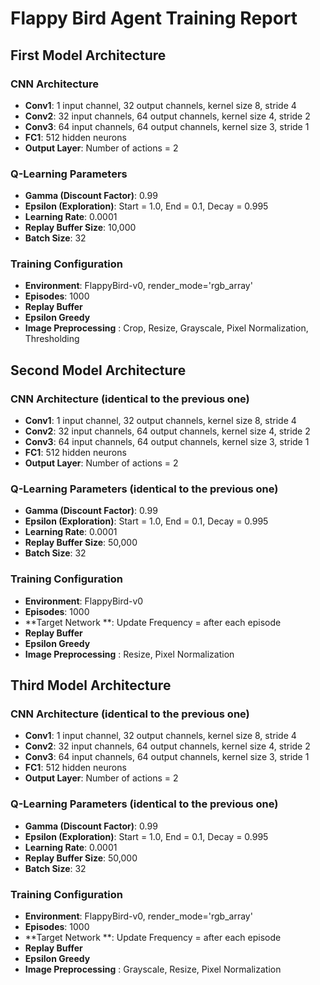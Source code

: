 
# Flappy Bird Agent Training Report

## First Model Architecture
### CNN Architecture
- **Conv1**: 1 input channel, 32 output channels, kernel size 8, stride 4
- **Conv2**: 32 input channels, 64 output channels, kernel size 4, stride 2
- **Conv3**: 64 input channels, 64 output channels, kernel size 3, stride 1
- **FC1**: 512 hidden neurons
- **Output Layer**: Number of actions = 2

### Q-Learning Parameters
- **Gamma (Discount Factor)**: 0.99
- **Epsilon (Exploration)**: Start = 1.0, End = 0.1, Decay = 0.995
- **Learning Rate**: 0.0001
- **Replay Buffer Size**: 10,000
- **Batch Size**: 32

### Training Configuration
- **Environment**: FlappyBird-v0, render_mode='rgb_array'
- **Episodes**: 1000
- **Replay Buffer**
- **Epsilon Greedy**
- **Image Preprocessing** : Crop, Resize, Grayscale, Pixel Normalization, Thresholding

## Second Model Architecture
### CNN Architecture (identical to the previous one)
- **Conv1**: 1 input channel, 32 output channels, kernel size 8, stride 4
- **Conv2**: 32 input channels, 64 output channels, kernel size 4, stride 2
- **Conv3**: 64 input channels, 64 output channels, kernel size 3, stride 1
- **FC1**: 512 hidden neurons
- **Output Layer**: Number of actions = 2

### Q-Learning Parameters (identical to the previous one)
- **Gamma (Discount Factor)**: 0.99
- **Epsilon (Exploration)**: Start = 1.0, End = 0.1, Decay = 0.995
- **Learning Rate**: 0.0001
- **Replay Buffer Size**: 50,000
- **Batch Size**: 32

### Training Configuration
- **Environment**: FlappyBird-v0
- **Episodes**: 1000
- **Target Network **: Update Frequency = after each episode
- **Replay Buffer**
- **Epsilon Greedy**
- **Image Preprocessing** : Resize, Pixel Normalization

## Third Model Architecture
### CNN Architecture (identical to the previous one)
- **Conv1**: 1 input channel, 32 output channels, kernel size 8, stride 4
- **Conv2**: 32 input channels, 64 output channels, kernel size 4, stride 2
- **Conv3**: 64 input channels, 64 output channels, kernel size 3, stride 1
- **FC1**: 512 hidden neurons
- **Output Layer**: Number of actions = 2

### Q-Learning Parameters (identical to the previous one)
- **Gamma (Discount Factor)**: 0.99
- **Epsilon (Exploration)**: Start = 1.0, End = 0.1, Decay = 0.995
- **Learning Rate**: 0.0001
- **Replay Buffer Size**: 50,000
- **Batch Size**: 32

### Training Configuration
- **Environment**: FlappyBird-v0, render_mode='rgb_array'
- **Episodes**: 1000
- **Target Network **: Update Frequency = after each episode
- **Replay Buffer**
- **Epsilon Greedy**
- **Image Preprocessing** : Grayscale, Resize, Pixel Normalization

